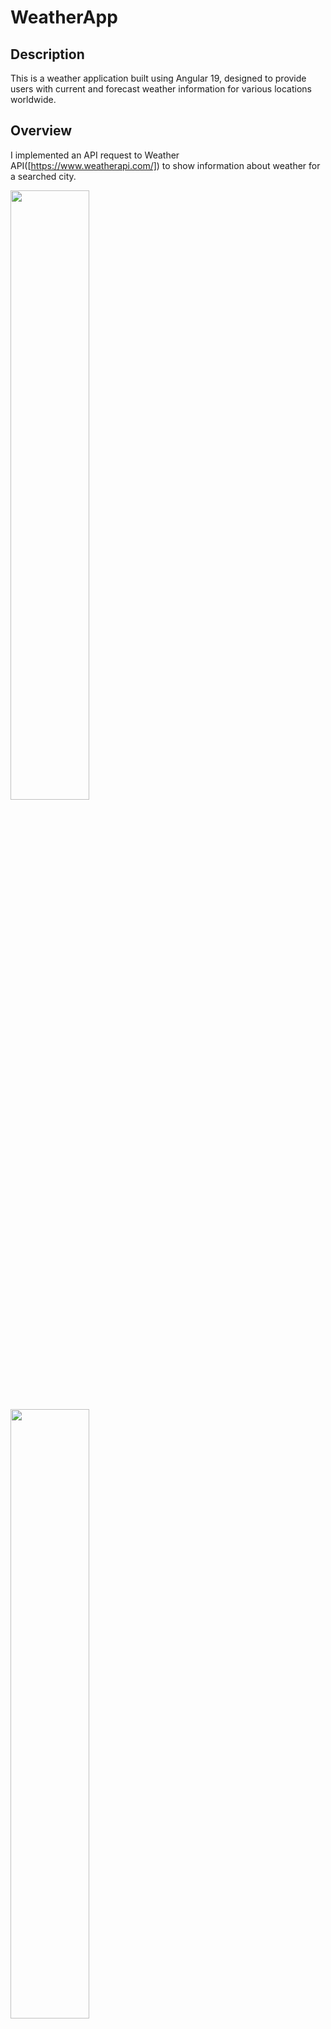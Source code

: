 # WeatherApp
## Description
This is a weather application built using Angular 19, designed to provide users with current and forecast weather information for various locations worldwide.

## Overview
I implemented an API request to Weather API([https://www.weatherapi.com/]) to show information about weather for a searched city.

<img src="https://github.com/user-attachments/assets/46afc86c-945e-47cd-ac4d-8555310dc254" style="width:50%; height:50%;">
<img src="https://github.com/user-attachments/assets/3821a843-7b43-41ac-bf91-f0cf25c3a3f6" style="width:50%; height:auto";>



